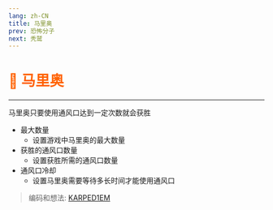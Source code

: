 ```yaml
---
lang: zh-CN
title: 马里奥
prev: 恐怖分子
next: 秃鹫
---
```


# <font color=#ff6201>💨 <b>马里奥</b></font> <Badge text="Chaos" type="tip" vertical="middle"/>

***

马里奥只要使用通风口达到一定次数就会获胜

- 最大数量
  - 设置游戏中马里奥的最大数量
- 获胜的通风口数量
  - 设置获胜所需的通风口数量
- 通风口冷却
  - 设置马里奥需要等待多长时间才能使用通风口

> 编码和想法: [KARPED1EM](https://github.com/KARPED1EM)
